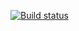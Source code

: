 [![Build status](https://ci.appveyor.com/api/projects/status/923g2h3x4jv467e5?svg=true)](https://ci.appveyor.com/project/molottva/testregime)
